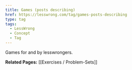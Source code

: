 ```yaml
---
title: Games (posts describing)
href: https://lesswrong.com/tag/games-posts-describing
type: tag
tags:
  - LessWrong
  - Concept
  - Tag
---
```


Games for and by lesswrongers.

**Related Pages:** [[Exercises / Problem-Sets]]